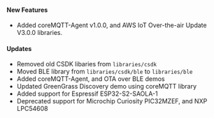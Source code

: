 #### New Features
* Added coreMQTT-Agent v1.0.0, and AWS IoT Over-the-air Update V3.0.0 libraries.

#### Updates
* Removed old CSDK libaries from `libraries/csdk`
* Moved BLE library from `libraries/csdk/ble` to `libraries/ble`
* Added coreMQTT-Agent, and OTA over BLE demos
* Updated GreenGrass Discovery demo using coreMQTT library
* Added support for Espressif ESP32-S2-SAOLA-1
* Deprecated support for Microchip Curiosity PIC32MZEF, and NXP LPC54608